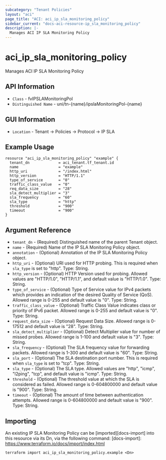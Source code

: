 ```yaml
---
subcategory: "Tenant Policies"
layout: "aci"
page_title: "ACI: aci_ip_sla_monitoring_policy"
sidebar_current: "docs-aci-resource-ip_sla_monitoring_policy"
description: |-
  Manages ACI IP SLA Monitoring Policy
---
```


# aci_ip_sla_monitoring_policy #

Manages ACI IP SLA Monitoring Policy

## API Information ##

* `Class` - fvIPSLAMonitoringPol
* `Distinguished Name` - uni/tn-{name}/ipslaMonitoringPol-{name}

## GUI Information ##

* `Location` - Tenant -> Policies -> Protocol -> IP SLA

## Example Usage ##

```hcl
resource "aci_ip_sla_monitoring_policy" "example" {
  tenant_dn             = aci_tenant.tf_tenant.id
  name                  = "example"
  http_uri              = "/index.html"
  http_version          = "HTTP/1.1"
  type_of_service       = "0"
  traffic_class_value   = "0"
  req_data_size         = "28"
  sla_detect_multiplier = "3"
  sla_frequency         = "60"
  sla_type              = "http"
  threshold             = "900"
  timeout               = "900"
}
```

## Argument Reference ##

* `tenant_dn` - (Required) Distinguished name of the parent Tenant object.
* `name` - (Required) Name of the IP SLA Monitoring Policy object.
* `annotation` - (Optional) Annotation of the IP SLA Monitoring Policy object.
* `http_uri` - (Optional) URI used for HTTP probing. This is required when `sla_type` is set to "http". Type: String.
* `http_version` - (Optional) HTTP Version used for probing. Allowed values are "HTTP/1.0", "HTTP/1.1", and default value is "HTTP/1.0". Type: String.
* `type_of_service` - (Optional) Type of Service value for IPv4 packets which provides an indication of the desired Quality of Service (QoS). Allowed range is 0-255 and default value is "0". Type: String.
* `traffic_class_value` - (Optional) Traffic Class Value indicates class or priority of IPv6 packet. Allowed range is 0-255 and default value is "0". Type: String.
* `request_data_size` - (Optional) Request Data Size. Allowed range is 0-17512 and default value is "28". Type: String.
* `sla_detect_multiplier` - (Optional) Detect Multiplier value for number of missed probes. Allowed range is 1-100 and default value is "3". Type: String.
* `sla_frequency` - (Optional) The SLA frequency value for forwarding packets. Allowed range is 1-300 and default value is "60". Type: String.
* `sla_port` - (Optional) The SLA destination port number. This is required when `sla_type` is set to "tcp". Type: String.
* `sla_type` - (Optional) The SLA type. Allowed values are "http", "icmp", "l2ping", "tcp", and default value is "icmp". Type: String.
* `threshold` - (Optional) The threshold value at which the SLA is considered as failed. Allowed range is 0-604800000 and default value is "900". Type: String.
* `timeout` - (Optional) The amount of time between authentication attempts. Allowed range is 0-604800000 and default value is "900". Type: String.


## Importing ##

An existing IP SLA Monitoring Policy can be [imported][docs-import] into this resource via its Dn, via the following command:
[docs-import]: https://www.terraform.io/docs/import/index.html


```
terraform import aci_ip_sla_monitoring_policy.example <Dn>
```
